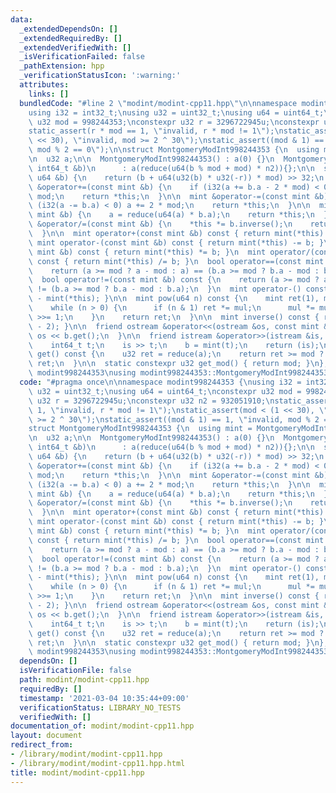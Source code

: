 ```yaml
---
data:
  _extendedDependsOn: []
  _extendedRequiredBy: []
  _extendedVerifiedWith: []
  _isVerificationFailed: false
  _pathExtension: hpp
  _verificationStatusIcon: ':warning:'
  attributes:
    links: []
  bundledCode: "#line 2 \"modint/modint-cpp11.hpp\"\n\nnamespace modint998244353 {\n\
    using i32 = int32_t;\nusing u32 = uint32_t;\nusing u64 = uint64_t;\nconstexpr\
    \ u32 mod = 998244353;\nconstexpr u32 r = 3296722945u;\nconstexpr u32 n2 = 932051910;\n\
    static_assert(r * mod == 1, \"invalid, r * mod != 1\");\nstatic_assert(mod < (1\
    \ << 30), \"invalid, mod >= 2 ^ 30\");\nstatic_assert((mod & 1) == 1, \"invalid,\
    \ mod % 2 == 0\");\n\nstruct MontgomeryModInt998244353 {\n  using mint = MontgomeryModInt998244353;\n\
    \n  u32 a;\n\n  MontgomeryModInt998244353() : a(0) {}\n  MontgomeryModInt998244353(const\
    \ int64_t &b)\n      : a(reduce(u64(b % mod + mod) * n2)){};\n\n  static u32 reduce(const\
    \ u64 &b) {\n    return (b + u64(u32(b) * u32(-r)) * mod) >> 32;\n  }\n\n  mint\
    \ &operator+=(const mint &b) {\n    if (i32(a += b.a - 2 * mod) < 0) a += 2 *\
    \ mod;\n    return *this;\n  }\n\n  mint &operator-=(const mint &b) {\n    if\
    \ (i32(a -= b.a) < 0) a += 2 * mod;\n    return *this;\n  }\n\n  mint &operator*=(const\
    \ mint &b) {\n    a = reduce(u64(a) * b.a);\n    return *this;\n  }\n\n  mint\
    \ &operator/=(const mint &b) {\n    *this *= b.inverse();\n    return *this;\n\
    \  }\n\n  mint operator+(const mint &b) const { return mint(*this) += b; }\n \
    \ mint operator-(const mint &b) const { return mint(*this) -= b; }\n  mint operator*(const\
    \ mint &b) const { return mint(*this) *= b; }\n  mint operator/(const mint &b)\
    \ const { return mint(*this) /= b; }\n  bool operator==(const mint &b) const {\n\
    \    return (a >= mod ? a - mod : a) == (b.a >= mod ? b.a - mod : b.a);\n  }\n\
    \  bool operator!=(const mint &b) const {\n    return (a >= mod ? a - mod : a)\
    \ != (b.a >= mod ? b.a - mod : b.a);\n  }\n  mint operator-() const { return mint()\
    \ - mint(*this); }\n\n  mint pow(u64 n) const {\n    mint ret(1), mul(*this);\n\
    \    while (n > 0) {\n      if (n & 1) ret *= mul;\n      mul *= mul;\n      n\
    \ >>= 1;\n    }\n    return ret;\n  }\n\n  mint inverse() const { return pow(mod\
    \ - 2); }\n\n  friend ostream &operator<<(ostream &os, const mint &b) {\n    return\
    \ os << b.get();\n  }\n\n  friend istream &operator>>(istream &is, mint &b) {\n\
    \    int64_t t;\n    is >> t;\n    b = mint(t);\n    return (is);\n  }\n\n  u32\
    \ get() const {\n    u32 ret = reduce(a);\n    return ret >= mod ? ret - mod :\
    \ ret;\n  }\n\n  static constexpr u32 get_mod() { return mod; }\n};\n\n}  // namespace\
    \ modint998244353\nusing modint998244353::MontgomeryModInt998244353;\n"
  code: "#pragma once\n\nnamespace modint998244353 {\nusing i32 = int32_t;\nusing\
    \ u32 = uint32_t;\nusing u64 = uint64_t;\nconstexpr u32 mod = 998244353;\nconstexpr\
    \ u32 r = 3296722945u;\nconstexpr u32 n2 = 932051910;\nstatic_assert(r * mod ==\
    \ 1, \"invalid, r * mod != 1\");\nstatic_assert(mod < (1 << 30), \"invalid, mod\
    \ >= 2 ^ 30\");\nstatic_assert((mod & 1) == 1, \"invalid, mod % 2 == 0\");\n\n\
    struct MontgomeryModInt998244353 {\n  using mint = MontgomeryModInt998244353;\n\
    \n  u32 a;\n\n  MontgomeryModInt998244353() : a(0) {}\n  MontgomeryModInt998244353(const\
    \ int64_t &b)\n      : a(reduce(u64(b % mod + mod) * n2)){};\n\n  static u32 reduce(const\
    \ u64 &b) {\n    return (b + u64(u32(b) * u32(-r)) * mod) >> 32;\n  }\n\n  mint\
    \ &operator+=(const mint &b) {\n    if (i32(a += b.a - 2 * mod) < 0) a += 2 *\
    \ mod;\n    return *this;\n  }\n\n  mint &operator-=(const mint &b) {\n    if\
    \ (i32(a -= b.a) < 0) a += 2 * mod;\n    return *this;\n  }\n\n  mint &operator*=(const\
    \ mint &b) {\n    a = reduce(u64(a) * b.a);\n    return *this;\n  }\n\n  mint\
    \ &operator/=(const mint &b) {\n    *this *= b.inverse();\n    return *this;\n\
    \  }\n\n  mint operator+(const mint &b) const { return mint(*this) += b; }\n \
    \ mint operator-(const mint &b) const { return mint(*this) -= b; }\n  mint operator*(const\
    \ mint &b) const { return mint(*this) *= b; }\n  mint operator/(const mint &b)\
    \ const { return mint(*this) /= b; }\n  bool operator==(const mint &b) const {\n\
    \    return (a >= mod ? a - mod : a) == (b.a >= mod ? b.a - mod : b.a);\n  }\n\
    \  bool operator!=(const mint &b) const {\n    return (a >= mod ? a - mod : a)\
    \ != (b.a >= mod ? b.a - mod : b.a);\n  }\n  mint operator-() const { return mint()\
    \ - mint(*this); }\n\n  mint pow(u64 n) const {\n    mint ret(1), mul(*this);\n\
    \    while (n > 0) {\n      if (n & 1) ret *= mul;\n      mul *= mul;\n      n\
    \ >>= 1;\n    }\n    return ret;\n  }\n\n  mint inverse() const { return pow(mod\
    \ - 2); }\n\n  friend ostream &operator<<(ostream &os, const mint &b) {\n    return\
    \ os << b.get();\n  }\n\n  friend istream &operator>>(istream &is, mint &b) {\n\
    \    int64_t t;\n    is >> t;\n    b = mint(t);\n    return (is);\n  }\n\n  u32\
    \ get() const {\n    u32 ret = reduce(a);\n    return ret >= mod ? ret - mod :\
    \ ret;\n  }\n\n  static constexpr u32 get_mod() { return mod; }\n};\n\n}  // namespace\
    \ modint998244353\nusing modint998244353::MontgomeryModInt998244353;"
  dependsOn: []
  isVerificationFile: false
  path: modint/modint-cpp11.hpp
  requiredBy: []
  timestamp: '2021-03-04 10:35:44+09:00'
  verificationStatus: LIBRARY_NO_TESTS
  verifiedWith: []
documentation_of: modint/modint-cpp11.hpp
layout: document
redirect_from:
- /library/modint/modint-cpp11.hpp
- /library/modint/modint-cpp11.hpp.html
title: modint/modint-cpp11.hpp
---
```

